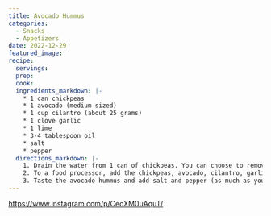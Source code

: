 ```yaml
---
title: Avocado Hummus
categories:
  - Snacks
  - Appetizers 
date: 2022-12-29
featured_image:
recipe:
  servings:
  prep:
  cook:
  ingredients_markdown: |-
    * 1 can chickpeas
    * 1 avocado (medium sized)
    * 1 cup cilantro (about 25 grams)
    * 1 clove garlic
    * 1 lime
    * 3-4 tablespoon oil
    * salt
    * pepper
  directions_markdown: |-
    1. Drain the water from 1 can of chickpeas. You can choose to remove the skin from the chickpeas in order to make the hummus more smooth. Or you can leave them and the taste will be just as delicious, but the texture more chunky.
    2. To a food processor, add the chickpeas, avocado, cilantro, garlic, juice of 1 lime, and oil. Blend the ingredients for several minutes, until you have a creamy consistency and all of the ingredients are well combined.
    3. Taste the avocado hummus and add salt and pepper (as much as you like according to your taste).
---
```

https://www.instagram.com/p/CeoXM0uAquT/
